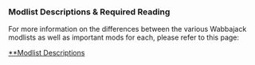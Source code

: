 ### Modlist Descriptions & Required Reading
For more information on the differences between the various Wabbajack modlists as well as important mods for each, please refer to this page:

[**Modlist Descriptions](https://github.com/wabbajack-tools/mod-lists/blob/master/modlist-descriptions.md)